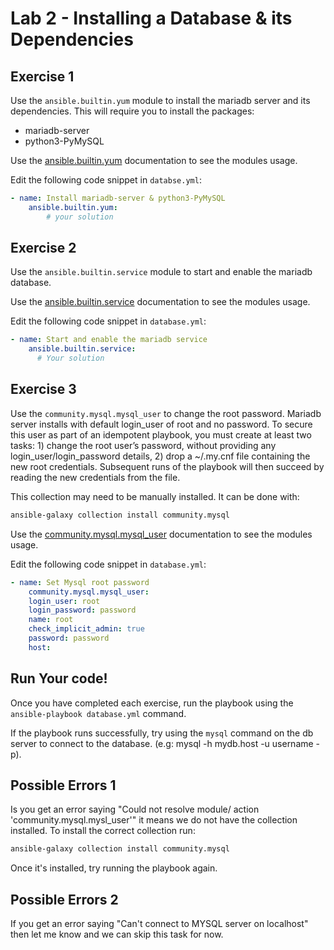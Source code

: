 # Lab 2 - Installing a Database & its Dependencies

## Exercise 1

Use the `ansible.builtin.yum` module to install the mariadb server and its dependencies. This will require you to install the packages:
* mariadb-server
* python3-PyMySQL

Use the [ansible.builtin.yum](https://docs.ansible.com/ansible/latest/collections/ansible/builtin/yum_module.html) documentation to see the modules usage.

Edit the following code snippet in `databse.yml`:

```yaml
- name: Install mariadb-server & python3-PyMySQL
    ansible.builtin.yum:
        # your solution
```

## Exercise 2

Use the `ansible.builtin.service` module to start and enable the mariadb database. 

Use the [ansible.builtin.service](https://docs.ansible.com/ansible/latest/collections/ansible/builtin/service_module.html) documentation to see the modules usage.

Edit the following code snippet in `database.yml`:

```yaml
- name: Start and enable the mariadb service
    ansible.builtin.service:
      # Your solution
```

## Exercise 3

Use the `community.mysql.mysql_user` to change the root password. Mariadb server installs with default login_user of root and no password. To secure this user as part of an idempotent playbook, you must create at least two tasks: 1) change the root user’s password, without providing any login_user/login_password details, 2) drop a ~/.my.cnf file containing the new root credentials. Subsequent runs of the playbook will then succeed by reading the new credentials from the file.

This collection may need to be manually installed. It can be done with:

```bash
ansible-galaxy collection install community.mysql
```

Use the [community.mysql.mysql_user](https://docs.ansible.com/ansible/latest/collections/community/mysql/mysql_user_module.html#ansible-collections-community-mysql-mysql-user-module) documentation to see the modules usage.

Edit the following code snippet in `database.yml`:

```yaml
- name: Set Mysql root password
    community.mysql.mysql_user:
    login_user: root
    login_password: password
    name: root
    check_implicit_admin: true
    password: password
    host:

```

## Run Your code!

Once you have completed each exercise, run the playbook using the `ansible-playbook database.yml` command. 

If the playbook runs successfully, try using the `mysql` command on the db server to connect to the database. (e.g: mysql -h mydb.host -u username -p).

## Possible Errors 1
Is you get an error saying "Could not resolve module/ action 'community.mysql.mysl_user'" it means we do not have the collection installed. To install the correct collection run:

```bash
ansible-galaxy collection install community.mysql
```

Once it's installed, try running the playbook again.

## Possible Errors 2
If you get an error saying "Can't connect to MYSQL server on localhost" then let me know and we can skip this task for now.